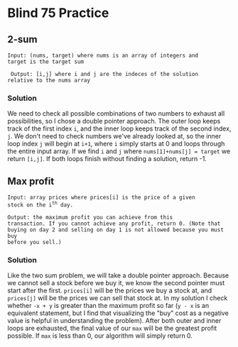 # Blind 75 Practice

## 2-sum

<code>Input: (nums, target) where nums is an array of integers and target is the target sum </code>

<code> Output: [i,j] where i and j are the indeces of the solution relative to the nums array </code>

### Solution

We need to check all possible combinations of two numbers to exhaust all possibilities, so I chose a double pointer approach. The outer loop keeps track of the first index `i`, and the inner loop keeps track of the second index, `j`. We don't need to check numbers we've already looked at, so the inner loop index `j` will begin at `i+1`, where `i` simply starts at 0 and loops through the entire input array. If we find `i` and `j` where `nums[1]+nums[j] = target` we return `[i,j]`. If both loops finish without finding a solution, return -1.

## Max profit

<code>Input: array prices where prices[i] is the price of a given stock on the i<sup>th</sup> day.</code>

<code>Output: the maximum profit you can achieve from this transaction. If you cannot achieve any profit, return 0. (Note that buying on day 2 and selling on day 1 is not allowed because you must buy before you sell.)</code>

### Solution

Like the two sum problem, we will take a double pointer approach. Because we cannot sell a stock before we buy it, we know the second pointer must start after the first. `prices[i]` will be the prices we buy a stock at, and `prices[j]` will be the prices we can sell that stock at. In my solution I check whether `-x + y` is greater than the maximum profit so far (`y - x` is an equivalent statement, but I find that visualizing the "buy" cost as a negative value is helpful in understanding the problem). After both outer and inner loops are exhausted, the final value of our `max` will be the greatest profit possible. If `max` is less than 0, our algorithm will simply return 0.
